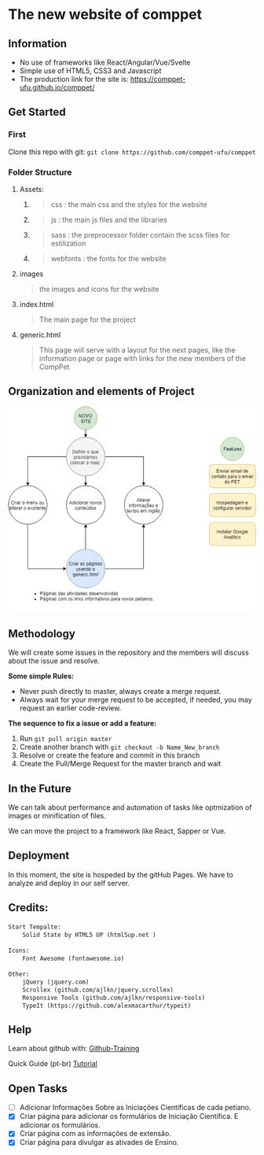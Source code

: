 # The new website of comppet


## Information

- No use of frameworks like React/Angular/Vue/Svelte
- Simple use of HTML5, CSS3 and Javascript
- The production link for the site is: https://comppet-ufu.github.io/comppet/

## Get Started

### First
Clone this repo with git: `git clone https://github.com/comppet-ufu/comppet`

### Folder Structure

1. Assets: 
   1. > css : the main css and the styles for the website
   2. > js : the main js files and the libraries
   3. > sass : the preprocessor folder contain the scss files for estilization
   4. > webfonts : the fonts for the website
2. images  
   >the images and icons for the website
3. index.html
   > The main page for the project
4. generic.html
   > This page will serve with a layout for the next pages, like the information page or page with links for the new members of the CompPet

## Organization and elements of Project

![alt](infoGitHub/projeto.jpg)


## Methodology

We will create some issues in the repository and the members will discuss about the issue and resolve.

**Some simple Rules:**
- Never push directly to master, always create a merge request.
- Always wait for your merge request to be accepted, if needed, you may request an earlier code-review.

**The sequence to fix a issue or add a feature:**
1. Run `git pull origin master`
2. Create another branch with `git checkout -b Name_New_branch`
3. Resolve or create the feature and commit in this branch
4. Create the Pull/Merge Request for the master branch and wait

## In the Future

We can talk about performance and automation of tasks like optmization of images or minification of files.

We can move the project to a framework like React, Sapper or Vue.

## Deployment

In this moment, the site is hospeded by the gitHub Pages.
We have to analyze and deploy in our self server.


## Credits:
	Start Tempalte:
		Solid State by HTML5 UP (html5up.net )

	Icons:
		Font Awesome (fontawesome.io)

	Other:
		jQuery (jquery.com)
		Scrollex (github.com/ajlkn/jquery.scrollex)
		Responsive Tools (github.com/ajlkn/responsive-tools)
		TypeIt (https://github.com/alexmacarthur/typeit)


## Help

Learn about github with: 
[Github-Training](https://lab.github.com/githubtraining/introduction-to-github)

Quick Guide (pt-br)
[Tutorial](https://rogerdudler.github.io/git-guide/index.pt_BR.html)


## Open Tasks

- [ ] Adicionar Informações Sobre as Iniciações Científicas de cada petiano.
- [X] Criar página para adicionar os formulários de Iniciação Científica. E adicionar os formulários.
- [X] Criar página com as informações de extensão.
- [X] Criar página para divulgar as ativades de Ensino.
